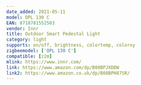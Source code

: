 ```yaml
---
date_added: 2021-05-11
model: OPL 130 C
EAN: 8718781552503
vendor: Innr
title: Outdoor Smart Pedestal Light
category: light
supports: on/off, brightness, colortemp, colorxy
zigbeemodel: ['OPL 130 C']
compatible: [z2m]
mlink: https://www.innr.com/
link: https://www.amazon.com/dp/B08BPJXDDW
link2: https://www.amazon.co.uk/dp/B08BPH87SR/
---
```

